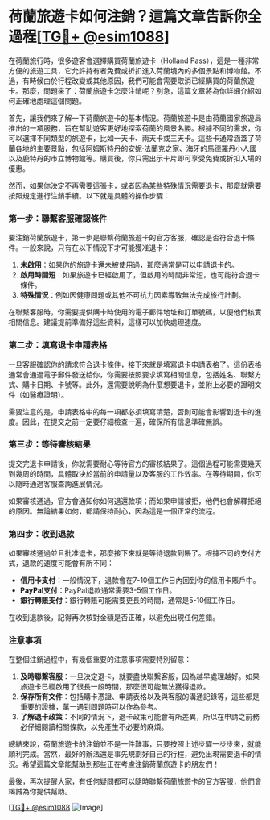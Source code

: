 # 荷蘭旅遊卡如何注銷？這篇文章告訴你全過程[[TG💪+ @esim1088](https://t.me/s/esim1088)]

在荷蘭旅行時，很多遊客會選擇購買荷蘭旅遊卡（Holland Pass），這是一種非常方便的旅遊工具，它允許持有者免費或折扣進入荷蘭境內的多個景點和博物館。不過，有時候由於行程改變或其他原因，我們可能會需要取消已經購買的荷蘭旅遊卡。那麼，問題來了：荷蘭旅遊卡怎麼注銷呢？別急，這篇文章將為你詳細介紹如何正確地處理這個問題。

首先，讓我們來了解一下荷蘭旅遊卡的基本情況。荷蘭旅遊卡是由荷蘭國家旅遊局推出的一項服務，旨在幫助遊客更好地探索荷蘭的風景名勝。根據不同的需求，你可以選擇不同類型的旅遊卡，比如一天卡、兩天卡或三天卡。這些卡通常涵蓋了荷蘭各地的主要景點，包括阿姆斯特丹的安妮·法蘭克之家、海牙的馬德羅丹小人國以及鹿特丹的市立博物館等。購買後，你只需出示卡片即可享受免費或折扣入場的優惠。

然而，如果你決定不再需要這張卡，或者因為某些特殊情況需要退卡，那麼就需要按照規定進行注銷手續。以下就是具體的操作步驟：

### 第一步：聯繫客服確認條件

要注銷荷蘭旅遊卡，第一步是聯繫荷蘭旅遊卡的官方客服，確認是否符合退卡條件。一般來說，只有在以下情況下才可能獲准退卡：

1. **未啟用**：如果你的旅遊卡還未被使用過，那麼通常是可以申請退卡的。
2. **啟用時間短**：如果旅遊卡已經啟用了，但啟用的時間非常短，也可能符合退卡條件。
3. **特殊情況**：例如因健康問題或其他不可抗力因素導致無法完成旅行計劃。

在聯繫客服時，你需要提供購卡時使用的電子郵件地址和訂單號碼，以便他們核實相關信息。建議提前準備好這些資料，這樣可以加快處理速度。

### 第二步：填寫退卡申請表格

一旦客服確認你的請求符合退卡條件，接下來就是填寫退卡申請表格了。這份表格通常會通過電子郵件發送給你，你需要按照要求填寫相關信息，包括姓名、聯繫方式、購卡日期、卡號等。此外，還需要說明為什麼想要退卡，並附上必要的證明文件（如醫療證明）。

需要注意的是，申請表格中的每一項都必須填寫清楚，否則可能會影響到退卡的進度。因此，在提交之前一定要仔細檢查一遍，確保所有信息準確無誤。

### 第三步：等待審核結果

提交完退卡申請後，你就需要耐心等待官方的審核結果了。這個過程可能需要幾天到幾周的時間，具體取決於當前的申請量以及客服的工作效率。在等待期間，你可以隨時通過客服查詢進展情況。

如果審核通過，官方會通知你如何退還款項；而如果申請被拒，他們也會解釋拒絕的原因。無論結果如何，都請保持耐心，因為這是一個正常的流程。

### 第四步：收到退款

如果審核通過並且批准退卡，那麼接下來就是等待退款到賬了。根據不同的支付方式，退款的速度可能會有所不同：

- **信用卡支付**：一般情況下，退款會在7-10個工作日內回到你的信用卡賬戶中。
- **PayPal支付**：PayPal退款通常需要3-5個工作日。
- **銀行轉賬支付**：銀行轉賬可能需要更長的時間，通常是5-10個工作日。

在收到退款後，記得再次核對金額是否正確，以避免出現任何差錯。

### 注意事項

在整個注銷過程中，有幾個重要的注意事項需要特別留意：

1. **及時聯繫客服**：一旦決定退卡，就要盡快聯繫客服，因為越早處理越好。如果旅遊卡已經啟用了很長一段時間，那麼很可能無法獲得退款。
2. **保存所有文件**：包括購卡憑證、申請表格以及與客服的溝通記錄等，這些都是重要的證據，萬一遇到問題時可以作為參考。
3. **了解退卡政策**：不同的情況下，退卡政策可能會有所差異，所以在申請之前務必仔細閱讀相關條款，以免產生不必要的麻煩。

總結來說，荷蘭旅遊卡的注銷並不是一件難事，只要按照上述步驟一步步來，就能順利完成。當然，最好的辦法還是事先規劃好自己的行程，避免出現需要退卡的情況。希望這篇文章能幫助到那些正在考慮注銷荷蘭旅遊卡的朋友們！

最後，再次提醒大家，有任何疑問都可以隨時聯繫荷蘭旅遊卡的官方客服，他們會竭誠為你提供幫助。

[[TG💪+ @esim1088](https://t.me/s/esim1088) ![Image](https://i.postimg.cc/4NQfJmqS/Snipaste-2025-05-13-00-14-12.png)]